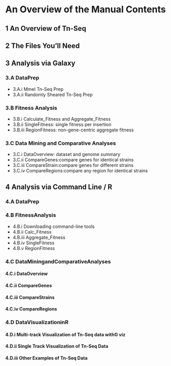 # An Overview of the Manual Contents

## 1 An Overview of Tn-Seq 
## 2 The Files You’ll Need 
## 3 Analysis via Galaxy
### 3.A DataPrep
- 3.A.i MmeI Tn-Seq Prep
- 3.A.ii Randomly Sheared Tn-Seq Prep
### 3.B Fitness Analysis
- 3.B.i Calculate_Fitness and Aggregate_Fitness
- 3.B.ii SingleFitness: single fitness per insertion
- 3.B.iii RegionFitness: non-gene-centric aggregate fitness 
### 3.C Data Mining and Comparative Analyses
- 3.C.i DataOverview: dataset and genome summary
- 3.C.ii CompareGenes:compare genes for identical strains
- 3.C.iii CompareStrain:compare genes for different strains
- 3.C.iv CompareRegions:compare any region for identical strains 
## 4 Analysis via Command Line / R 
### 4.A DataPrep
### 4.B FitnessAnalysis
- 4.B.i Downloading command-line tools 
- 4.B.ii Calc_Fitness
- 4.B.iii Aggregate_Fitness
- 4.B.iv SingleFitness
- 4.B.v RegionFitness
### 4.C DataMiningandComparativeAnalyses
#### 4.C.i DataOverview 
#### 4.C.ii CompareGenes
#### 4.C.iii CompareStrains
#### 4.C.iv CompareRegions
### 4.D DataVisualizationinR
#### 4.D.i Multi-track Visualization of Tn-Seq data withG viz
#### 4.D.ii Single Track Visualization of Tn-Seq Data
#### 4.D.iii Other Examples of Tn-Seq Data
```
